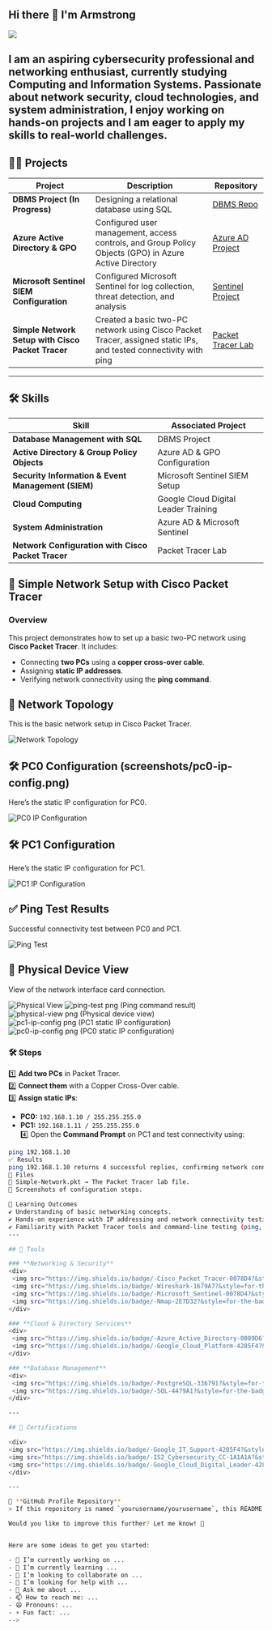 
## Hi there 👋 I'm Armstrong

<a href="https://linkedin.com/in/armstronga-yyc"><img src="https://img.shields.io/badge/-LinkedIn-0072b1?&style=for-the-badge&logo=linkedin&logoColor=white" /></a>

I am an **aspiring cybersecurity professional and networking enthusiast**, currently studying **Computing and Information Systems**. Passionate about **network security, cloud technologies, and system administration**, I enjoy working on hands-on projects and I am eager to apply my skills to real-world challenges.
---

## 👨‍💻 Projects

| Project                                        | Description                                   | Repository |
|-----------------------------------------------|-----------------------------------------------|------------|
| **DBMS Project (In Progress)**               | Designing a relational database using SQL     | [DBMS Repo](https://github.com/yourusername/dbms-project) |
| **Azure Active Directory & GPO**             | Configured user management, access controls, and Group Policy Objects (GPO) in Azure Active Directory | [Azure AD Project](https://github.com/yourusername/azure-ad-gpo) |
| **Microsoft Sentinel SIEM Configuration**    | Configured Microsoft Sentinel for log collection, threat detection, and analysis | [Sentinel Project](https://github.com/yourusername/sentinel-siem) |
| **Simple Network Setup with Cisco Packet Tracer** | Created a basic two-PC network using Cisco Packet Tracer, assigned static IPs, and tested connectivity with ping | [Packet Tracer Lab](https://github.com/yourusername/packet-tracer-lab) |

---

## 🛠 Skills

| Skill                                         | Associated Project         |
|-----------------------------------------------|----------------------------|
| **Database Management with SQL**              | DBMS Project |
| **Active Directory & Group Policy Objects**   | Azure AD & GPO Configuration |
| **Security Information & Event Management (SIEM)** | Microsoft Sentinel SIEM Setup |
| **Cloud Computing**                           | Google Cloud Digital Leader Training |
| **System Administration**                     | Azure AD & Microsoft Sentinel |
| **Network Configuration with Cisco Packet Tracer** | Packet Tracer Lab |

## 📡 Simple Network Setup with Cisco Packet Tracer

### Overview
This project demonstrates how to set up a basic two-PC network using **Cisco Packet Tracer**. It includes:
- Connecting **two PCs** using a **copper cross-over cable**.
- Assigning **static IP addresses**.
- Verifying network connectivity using the **ping command**.

## 📡 Network Topology  
This is the basic network setup in Cisco Packet Tracer.

![Network Topology](screenshots/pc0-ip-config.png)

## 🛠 PC0 Configuration  (screenshots/pc0-ip-config.png)
Here’s the static IP configuration for PC0.

![PC0 IP Configuration](screenshots/pc0-ip-config.png)

## 🛠 PC1 Configuration  
Here’s the static IP configuration for PC1.

![PC1 IP Configuration](screenshots/pc1-ip-config.png)

## ✅ Ping Test Results  
Successful connectivity test between PC0 and PC1.

![Ping Test](screenshots/ping-test.png)

## 📂 Physical Device View  
View of the network interface card connection.

![Physical View](screenshots/physical-view.png)
![ping-test png (Ping command result)](https://github.com/user-attachments/assets/c76ab161-6821-4780-8813-0b9194c6dd10)
![physical-view png (Physical device view)](https://github.com/user-attachments/assets/5c40b72d-833f-46c3-b3da-5b6ad4e4b0d7)
![pc1-ip-config png (PC1 static IP configuration)](https://github.com/user-attachments/assets/0b2fe53a-e512-422a-9f25-87f8674b6489)
![pc0-ip-config png (PC0 static IP configuration)](https://github.com/user-attachments/assets/405c7a21-433d-4d01-bc0e-db62156268da)

### 🛠 Steps
1️⃣ **Add two PCs** in Packet Tracer.  
2️⃣ **Connect them** with a Copper Cross-Over cable.  
3️⃣ **Assign static IPs**:  
   - **PC0:** `192.168.1.10 / 255.255.255.0`  
   - **PC1:** `192.168.1.11 / 255.255.255.0`  
4️⃣ Open the **Command Prompt** on PC1 and test connectivity using:
   ```bash
   ping 192.168.1.10
✅ Results
ping 192.168.1.10 returns 4 successful replies, confirming network connectivity.
📂 Files
📌 Simple-Network.pkt → The Packet Tracer lab file.
📌 Screenshots of configuration steps.

🎯 Learning Outcomes
✔ Understanding of basic networking concepts.
✔ Hands-on experience with IP addressing and network connectivity testing.
✔ Familiarity with Packet Tracer tools and command-line testing (ping, ipconfig).
---

## 🚀 Tools

### **Networking & Security**
<div>
    <img src="https://img.shields.io/badge/-Cisco_Packet_Tracer-0078D4?&style=for-the-badge&logo=Cisco&logoColor=white" />
    <img src="https://img.shields.io/badge/-Wireshark-1679A7?&style=for-the-badge&logo=Wireshark&logoColor=white" />
    <img src="https://img.shields.io/badge/-Microsoft_Sentinel-0078D4?&style=for-the-badge&logo=Microsoft&logoColor=white" />
    <img src="https://img.shields.io/badge/-Nmap-2E7D32?&style=for-the-badge&logo=Nmap&logoColor=white" />
</div>

### **Cloud & Directory Services**
<div>
    <img src="https://img.shields.io/badge/-Azure_Active_Directory-0089D6?&style=for-the-badge&logo=Microsoft&logoColor=white" />
    <img src="https://img.shields.io/badge/-Google_Cloud_Platform-4285F4?&style=for-the-badge&logo=GoogleCloud&logoColor=white" />
</div>

### **Database Management**
<div>
    <img src="https://img.shields.io/badge/-PostgreSQL-336791?&style=for-the-badge&logo=PostgreSQL&logoColor=white" />
    <img src="https://img.shields.io/badge/-SQL-4479A1?&style=for-the-badge&logo=MySQL&logoColor=white" />
</div>

---

## 📜 Certifications

<div>
<img src="https://img.shields.io/badge/-Google_IT_Support-4285F4?&style=for-the-badge&logo=Google&logoColor=white" />
<img src="https://img.shields.io/badge/-IS2_Cybersecurity_CC-1A1A1A?&style=for-the-badge&logoColor=white" />
<img src="https://img.shields.io/badge/-Google_Cloud_Digital_Leader-4285F4?&style=for-the-badge&logo=Google&logoColor=white" />
</div>

---

🔗 **GitHub Profile Repository**
> If this repository is named `yourusername/yourusername`, this README will be displayed on your **GitHub profile page**.

Would you like to improve this further? Let me know! 🚀


Here are some ideas to get you started:

- 🔭 I’m currently working on ...
- 🌱 I’m currently learning ...
- 👯 I’m looking to collaborate on ...
- 🤔 I’m looking for help with ...
- 💬 Ask me about ...
- 📫 How to reach me: ...
- 😄 Pronouns: ...
- ⚡ Fun fact: ...
-->
